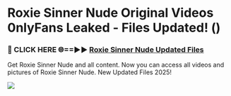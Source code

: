 # Roxie Sinner Nude Original Videos 0nlyFans Leaked - Files Updated! ()

<h3>🔴 CLICK HERE 🌐==►► <a href="https://tinyurl.com/2p9ay9w9" rel="nofollow">Roxie Sinner Nude Updated Files</a></h3>

Get Roxie Sinner Nude and all content. Now you can access all videos and pictures of Roxie Sinner Nude. New Updated Files 2025!

[![](https://i.imgur.com/KQgVmj3.gif)](https://tinyurl.com/2p9ay9w9)
